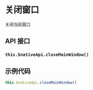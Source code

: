 # 关闭窗口

关闭当前窗口

## API 接口

### `this.$nativeApi.closeMainWindow()`

## 示例代码

```js
this.$nativeApi.closeMainWindow()
```
